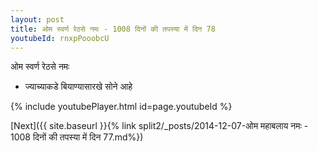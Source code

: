 ```yaml
---
layout: post
title: ओम स्वर्ण रेठसे नमः - 1008 दिनों की तपस्या में दिन 78
youtubeId: rnxpPooobcU
---
```

 
 
 ओम स्वर्ण रेठसे नमः  
 
 -  ज्याच्याकडे बियाण्यासारखे सोने आहे 
 
  
 
  
 
 
 
 
 
 


{% include youtubePlayer.html id=page.youtubeId %}
 
[Next]({{ site.baseurl }}{% link  split2/_posts/2014-12-07-ओम महाबलाय नमः - 1008 दिनों की तपस्या में दिन 77.md%})
 
